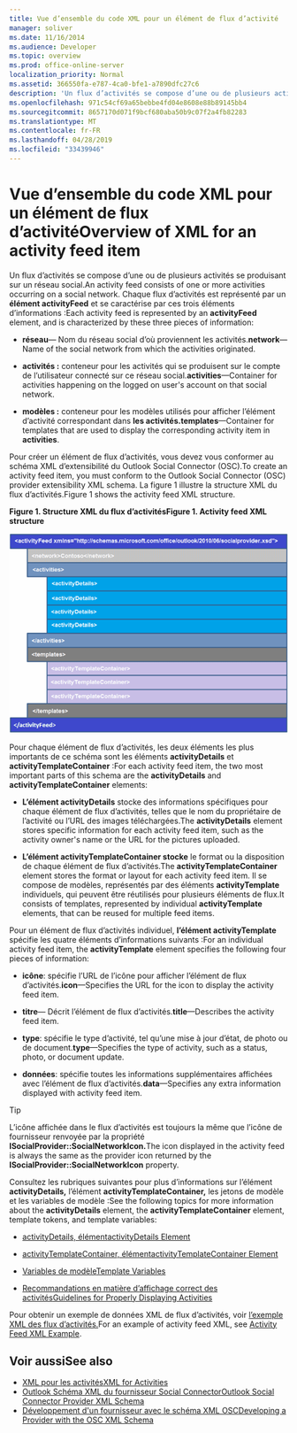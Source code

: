 ```yaml
---
title: Vue d’ensemble du code XML pour un élément de flux d’activité
manager: soliver
ms.date: 11/16/2014
ms.audience: Developer
ms.topic: overview
ms.prod: office-online-server
localization_priority: Normal
ms.assetid: 366550fa-e787-4ca0-bfe1-a7890dfc27c6
description: 'Un flux d’activités se compose d’une ou de plusieurs activités se produisant sur un réseau social. Chaque flux d’activités est représenté par un élément activityFeed et se caractérise par ces trois éléments d’informations :'
ms.openlocfilehash: 971c54cf69a65bebbe4fd04e8608e88b89145bb4
ms.sourcegitcommit: 8657170d071f9bcf680aba50b9c07f2a4fb82283
ms.translationtype: MT
ms.contentlocale: fr-FR
ms.lasthandoff: 04/28/2019
ms.locfileid: "33439946"
---
```

# <a name="overview-of-xml-for-an-activity-feed-item"></a><span data-ttu-id="8b3b2-104">Vue d’ensemble du code XML pour un élément de flux d’activité</span><span class="sxs-lookup"><span data-stu-id="8b3b2-104">Overview of XML for an activity feed item</span></span>

<span data-ttu-id="8b3b2-105">Un flux d’activités se compose d’une ou de plusieurs activités se produisant sur un réseau social.</span><span class="sxs-lookup"><span data-stu-id="8b3b2-105">An activity feed consists of one or more activities occurring on a social network.</span></span> <span data-ttu-id="8b3b2-106">Chaque flux d’activités est représenté par un **élément activityFeed** et se caractérise par ces trois éléments d’informations :</span><span class="sxs-lookup"><span data-stu-id="8b3b2-106">Each activity feed is represented by an **activityFeed** element, and is characterized by these three pieces of information:</span></span> 
  
- <span data-ttu-id="8b3b2-107">**réseau**— Nom du réseau social d’où proviennent les activités.</span><span class="sxs-lookup"><span data-stu-id="8b3b2-107">**network**—Name of the social network from which the activities originated.</span></span>
    
- <span data-ttu-id="8b3b2-108">**activités :** conteneur pour les activités qui se produisent sur le compte de l’utilisateur connecté sur ce réseau social.</span><span class="sxs-lookup"><span data-stu-id="8b3b2-108">**activities**—Container for activities happening on the logged on user's account on that social network.</span></span>
    
- <span data-ttu-id="8b3b2-109">**modèles :** conteneur pour les modèles utilisés pour afficher l’élément d’activité correspondant dans **les activités.**</span><span class="sxs-lookup"><span data-stu-id="8b3b2-109">**templates**—Container for templates that are used to display the corresponding activity item in **activities**.</span></span>
    
<span data-ttu-id="8b3b2-110">Pour créer un élément de flux d’activités, vous devez vous conformer au schéma XML d’extensibilité du Outlook Social Connector (OSC).</span><span class="sxs-lookup"><span data-stu-id="8b3b2-110">To create an activity feed item, you must conform to the Outlook Social Connector (OSC) provider extensibility XML schema.</span></span> <span data-ttu-id="8b3b2-111">La figure 1 illustre la structure XML du flux d’activités.</span><span class="sxs-lookup"><span data-stu-id="8b3b2-111">Figure 1 shows the activity feed XML structure.</span></span>
  
<span data-ttu-id="8b3b2-112">**Figure 1. Structure XML du flux d’activités**</span><span class="sxs-lookup"><span data-stu-id="8b3b2-112">**Figure 1. Activity feed XML structure**</span></span>

![Structure XML d’activité](media/odc_ol14_ta_OSC_Fig06.gif)
  
<span data-ttu-id="8b3b2-114">Pour chaque élément de flux d’activités, les deux éléments les plus importants de ce schéma sont les éléments **activityDetails** et **activityTemplateContainer** :</span><span class="sxs-lookup"><span data-stu-id="8b3b2-114">For each activity feed item, the two most important parts of this schema are the **activityDetails** and **activityTemplateContainer** elements:</span></span> 
  
- <span data-ttu-id="8b3b2-115">**L’élément activityDetails** stocke des informations spécifiques pour chaque élément de flux d’activités, telles que le nom du propriétaire de l’activité ou l’URL des images téléchargées.</span><span class="sxs-lookup"><span data-stu-id="8b3b2-115">The **activityDetails** element stores specific information for each activity feed item, such as the activity owner's name or the URL for the pictures uploaded.</span></span> 
    
- <span data-ttu-id="8b3b2-116">**L’élément activityTemplateContainer stocke** le format ou la disposition de chaque élément de flux d’activités.</span><span class="sxs-lookup"><span data-stu-id="8b3b2-116">The **activityTemplateContainer** element stores the format or layout for each activity feed item.</span></span> <span data-ttu-id="8b3b2-117">Il se compose de modèles, représentés par des éléments **activityTemplate** individuels, qui peuvent être réutilisés pour plusieurs éléments de flux.</span><span class="sxs-lookup"><span data-stu-id="8b3b2-117">It consists of templates, represented by individual **activityTemplate** elements, that can be reused for multiple feed items.</span></span> 
    
<span data-ttu-id="8b3b2-118">Pour un élément de flux d’activités individuel, **l’élément activityTemplate** spécifie les quatre éléments d’informations suivants :</span><span class="sxs-lookup"><span data-stu-id="8b3b2-118">For an individual activity feed item, the **activityTemplate** element specifies the following four pieces of information:</span></span> 
  
- <span data-ttu-id="8b3b2-119">**icône**: spécifie l’URL de l’icône pour afficher l’élément de flux d’activités.</span><span class="sxs-lookup"><span data-stu-id="8b3b2-119">**icon**—Specifies the URL for the icon to display the activity feed item.</span></span>
    
- <span data-ttu-id="8b3b2-120">**titre**— Décrit l’élément de flux d’activités.</span><span class="sxs-lookup"><span data-stu-id="8b3b2-120">**title**—Describes the activity feed item.</span></span>
    
- <span data-ttu-id="8b3b2-121">**type**: spécifie le type d’activité, tel qu’une mise à jour d’état, de photo ou de document.</span><span class="sxs-lookup"><span data-stu-id="8b3b2-121">**type**—Specifies the type of activity, such as a status, photo, or document update.</span></span>
    
- <span data-ttu-id="8b3b2-122">**données**: spécifie toutes les informations supplémentaires affichées avec l’élément de flux d’activités.</span><span class="sxs-lookup"><span data-stu-id="8b3b2-122">**data**—Specifies any extra information displayed with activity feed item.</span></span>
    
> [!TIP]
> <span data-ttu-id="8b3b2-123">L’icône affichée dans le flux d’activités est toujours la même que l’icône de fournisseur renvoyée par la propriété **ISocialProvider::SocialNetworkIcon.**</span><span class="sxs-lookup"><span data-stu-id="8b3b2-123">The icon displayed in the activity feed is always the same as the provider icon returned by the **ISocialProvider::SocialNetworkIcon** property.</span></span> 
  
<span data-ttu-id="8b3b2-124">Consultez les rubriques suivantes pour plus d’informations sur l’élément **activityDetails,** l’élément **activityTemplateContainer,** les jetons de modèle et les variables de modèle :</span><span class="sxs-lookup"><span data-stu-id="8b3b2-124">See the following topics for more information about the **activityDetails** element, the **activityTemplateContainer** element, template tokens, and template variables:</span></span> 
  
- [<span data-ttu-id="8b3b2-125">activityDetails, élément</span><span class="sxs-lookup"><span data-stu-id="8b3b2-125">activityDetails Element</span></span>](activitydetails-element.md)
    
- [<span data-ttu-id="8b3b2-126">activityTemplateContainer, élément</span><span class="sxs-lookup"><span data-stu-id="8b3b2-126">activityTemplateContainer Element</span></span>](activitytemplatecontainer-element.md)
    
- [<span data-ttu-id="8b3b2-127">Variables de modèle</span><span class="sxs-lookup"><span data-stu-id="8b3b2-127">Template Variables</span></span>](template-variables.md)
    
- [<span data-ttu-id="8b3b2-128">Recommandations en matière d’affichage correct des activités</span><span class="sxs-lookup"><span data-stu-id="8b3b2-128">Guidelines for Properly Displaying Activities</span></span>](guidelines-for-properly-displaying-activities.md)
    
<span data-ttu-id="8b3b2-129">Pour obtenir un exemple de données XML de flux d’activités, voir [l’exemple XML des flux d’activités.](activity-feed-xml-example.md)</span><span class="sxs-lookup"><span data-stu-id="8b3b2-129">For an example of activity feed XML, see [Activity Feed XML Example](activity-feed-xml-example.md).</span></span>
  
## <a name="see-also"></a><span data-ttu-id="8b3b2-130">Voir aussi</span><span class="sxs-lookup"><span data-stu-id="8b3b2-130">See also</span></span>

- [<span data-ttu-id="8b3b2-131">XML pour les activités</span><span class="sxs-lookup"><span data-stu-id="8b3b2-131">XML for Activities</span></span>](xml-for-activities.md) 
- [<span data-ttu-id="8b3b2-132">Outlook Schéma XML du fournisseur Social Connector</span><span class="sxs-lookup"><span data-stu-id="8b3b2-132">Outlook Social Connector Provider XML Schema</span></span>](outlook-social-connector-provider-xml-schema.md)
- [<span data-ttu-id="8b3b2-133">Développement d'un fournisseur avec le schéma XML OSC</span><span class="sxs-lookup"><span data-stu-id="8b3b2-133">Developing a Provider with the OSC XML Schema</span></span>](developing-a-provider-with-the-osc-xml-schema.md)

